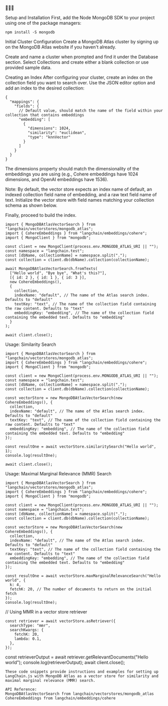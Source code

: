 🦜🦜🦜

Setup and Installation
First, add the Node MongoDB SDK to your project using one of the package managers:

```
npm install -S mongodb

```
Initial Cluster Configuration
Create a MongoDB Atlas cluster by signing up on the MongoDB Atlas website if you haven't already.

Create and name a cluster when prompted and find it under the Database section. Select Collections and create either a blank collection or use provided sample data.

Creating an Index
After configuring your cluster, create an index on the collection field you want to search over. Use the JSON editor option and add an index to the desired collection:

```
{
  "mappings": {
    "fields": {
      // Default value, should match the name of the field within your collection that contains embeddings
      "embedding": [
        {
          "dimensions": 1024,
          "similarity": "euclidean",
          "type": "knnVector"
        }
      ]
    }
  }
}
```

The dimensions property should match the dimensionality of the embeddings you are using (e.g., Cohere embeddings have 1024 dimensions, and OpenAI embeddings have 1536).

Note: By default, the vector store expects an index name of default, an indexed collection field name of embedding, and a raw text field name of text. Initialize the vector store with field names matching your collection schema as shown below.

Finally, proceed to build the index.

```
import { MongoDBAtlasVectorSearch } from "langchain/vectorstores/mongodb_atlas";
import { CohereEmbeddings } from "langchain/embeddings/cohere";
import { MongoClient } from "mongodb";

const client = new MongoClient(process.env.MONGODB_ATLAS_URI || "");
const namespace = "langchain.test";
const [dbName, collectionName] = namespace.split(".");
const collection = client.db(dbName).collection(collectionName);

await MongoDBAtlasVectorSearch.fromTexts(
  ["Hello world", "Bye bye", "What's this?"],
  [{ id: 2 }, { id: 1 }, { id: 3 }],
  new CohereEmbeddings(),
  {
    collection,
    indexName: "default", // The name of the Atlas search index. Defaults to "default"
    textKey: "text", // The name of the collection field containing the raw content. Defaults to "text"
    embeddingKey: "embedding", // The name of the collection field containing the embedded text. Defaults to "embedding"
  }
);

await client.close();
```

Usage: Similarity Search

```
import { MongoDBAtlasVectorSearch } from "langchain/vectorstores/mongodb_atlas";
import { CohereEmbeddings } from "langchain/embeddings/cohere";
import { MongoClient } from "mongodb";

const client = new MongoClient(process.env.MONGODB_ATLAS_URI || "");
const namespace = "langchain.test";
const [dbName, collectionName] = namespace.split(".");
const collection = client.db(dbName).collection(collectionName);

const vectorStore = new MongoDBAtlasVectorSearch(new CohereEmbeddings(), {
  collection,
  indexName: "default", // The name of the Atlas search index. Defaults to "default"
  textKey: "text", // The name of the collection field containing the raw content. Defaults to "text"
  embeddingKey: "embedding", // The name of the collection field containing the embedded text. Defaults to "embedding"
});

const resultOne = await vectorStore.similaritySearch("Hello world", 1);
console.log(resultOne);

await client.close();
```

Usage: Maximal Marginal Relevance (MMR) Search

```
import { MongoDBAtlasVectorSearch } from "langchain/vectorstores/mongodb_atlas";
import { CohereEmbeddings } from "langchain/embeddings/cohere";
import { MongoClient } from "mongodb";

const client = new MongoClient(process.env.MONGODB_ATLAS_URI || "");
const namespace = "langchain.test";
const [dbName, collectionName] = namespace.split(".");
const collection = client.db(dbName).collection(collectionName);

const vectorStore = new MongoDBAtlasVectorSearch(new CohereEmbeddings(), {
  collection,
  indexName: "default", // The name of the Atlas search index. Defaults to "default"
  textKey: "text", // The name of the collection field containing the raw content. Defaults to "text"
  embeddingKey: "embedding", // The name of the collection field containing the embedded text. Defaults to "embedding"
});

```
```
const resultOne = await vectorStore.maxMarginalRelevanceSearch("Hello world", {
  k: 4,
  fetchK: 20, // The number of documents to return on the initial fetch
});
console.log(resultOne);
```

// Using MMR in a vector store retriever

```
const retriever = await vectorStore.asRetriever({
  searchType: "mmr",
  searchKwargs: {
    fetchK: 20,
    lambda: 0.1,
  },
});

```
const retrieverOutput = await retriever.getRelevantDocuments("Hello world");
console.log(retrieverOutput);
await client.close();

```
These code snippets provide instructions and examples for setting up LangChain.js with MongoDB Atlas as a vector store for similarity and maximal marginal relevance (MMR) search.

API Reference:
MongoDBAtlasVectorSearch from langchain/vectorstores/mongodb_atlas
CohereEmbeddings from langchain/embeddings/cohere
